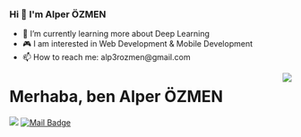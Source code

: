 
### Hi 👋 I'm Alper ÖZMEN

<ul>
      <li>📖 I’m currently learning more about Deep Learning </li>
      <li>🎮 I am interested in Web Development & Mobile Development</li>
      <li>📫 How to reach me: alp3rozmen@gmail.com</li>
</ul>

<img align='right' src="https://github-readme-stats.vercel.app/api?username=alp3rozmen&show_icons=true">

# Merhaba, ben Alper ÖZMEN 

[![](https://img.shields.io/badge/linkedin-%230077B5.svg?&style=for-the-badge&logo=linkedin&logoColor=white)](https://www.linkedin.com/in/https://www.linkedin.com/in/alper-%C3%B6zmen-360198213//)
[![Mail Badge](https://img.shields.io/badge/alp3rozmen@gmail.com-c14438?style=for-the-badge&logo=Gmail&logoColor=white&link=mailto:alp3rozmen@gmail.com)](mailto:alp3rozmen@gmail.com)
